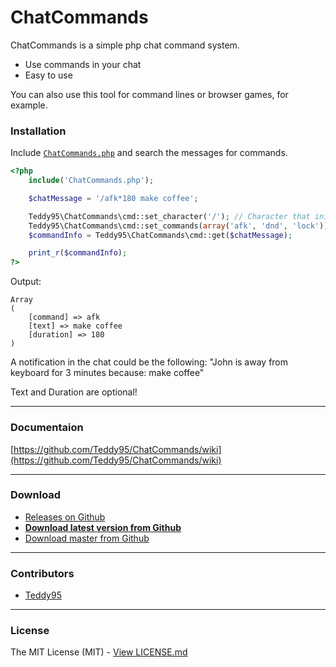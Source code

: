 # ChatCommands

ChatCommands is a simple php chat command system.

- Use commands in your chat
- Easy to use

You can also use this tool for command lines or browser games, for example.

### Installation

Include [`ChatCommands.php`](https://github.com/Teddy95/ChatCommands/blob/master/src/ChatCommands.php) and search the messages for commands.

```php
<?php
	include('ChatCommands.php');

	$chatMessage = '/afk*180 make coffee';

	Teddy95\ChatCommands\cmd::set_character('/'); // Character that initiates the command
	Teddy95\ChatCommands\cmd::set_commands(array('afk', 'dnd', 'lock')); // Commands
	$commandInfo = Teddy95\ChatCommands\cmd::get($chatMessage);

	print_r($commandInfo);
?>
```
Output:

```
Array
(
	[command] => afk
	[text] => make coffee
	[duration] => 180
)
```

A notification in the chat could be the following: "John is away from keyboard for 3 minutes because: make coffee"

Text and Duration are optional!

-------------

### Documentaion

[https://github.com/Teddy95/ChatCommands/wiki](https://github.com/Teddy95/ChatCommands/wiki)

-------------

### Download

- [Releases on Github](https://github.com/Teddy95/ChatCommands/releases)
- **[Download latest version from Github](https://github.com/Teddy95/ChatCommands/archive/v0.2.0.zip)**
- [Download master from Github](https://github.com/Teddy95/ChatCommands/archive/master.zip)

-------------

### Contributors

- [Teddy95](https://github.com/Teddy95)

-------------

### License

The MIT License (MIT) - [View LICENSE.md](https://github.com/Teddy95/ChatCommands/blob/master/LICENSE.md)

